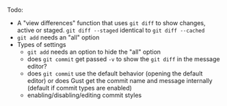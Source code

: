 Todo:
* A "view differences" function that uses `git diff` to show changes, active or staged. `git diff --staged` identical to `git diff --cached`
* `git add` needs an "all" option
* Types of settings
    * `git add` needs an option to hide the "all" option
    * does `git commit` get passed `-v` to show the `git diff` in the message editor? 
    * does `git commit` use the default behavior (opening the default editor) or does Gust get the commit name and message internally (default if commit types are enabled)
    * enabling/disabling/editing commit styles